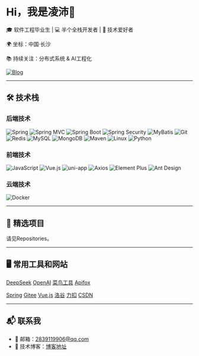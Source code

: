 # Hi，我是凌沛👋

🎓 软件工程毕业生 | 💻 半个全栈开发者 | 🚀 技术爱好者

🌍 坐标：中国·长沙

📚 持续关注：分布式系统 & AI工程化

[![Blog](https://img.shields.io/badge/技术博客-码住.-blue)](https://blog.csdn.net/weixin_50526050?spm=1000.2115.3001.5343)

---

## 🛠 技术栈

### 后端技术
![Spring](https://img.shields.io/badge/-Spring-6DB33F?logo=spring&logoColor=white)
![Spring MVC](https://img.shields.io/badge/-Spring_MVC-6DB33F?logo=spring&logoColor=white)
![Spring Boot](https://img.shields.io/badge/-Spring_Boot-6DB33F?logo=springboot&logoColor=white)
![Spring Security](https://img.shields.io/badge/-Spring_Security-6DB33F?logo=springsecurity&logoColor=white)
![MyBatis](https://img.shields.io/badge/-MyBatis-000000?logo=mybatis)
![Git](https://img.shields.io/badge/-Git-F05032?logo=git&logoColor=white)
![Redis](https://img.shields.io/badge/-Redis-DC382D?logo=redis&logoColor=white)
![MySQL](https://img.shields.io/badge/-MySQL-4479A1?logo=mysql&logoColor=white)
![MongoDB](https://img.shields.io/badge/-MongoDB-47A248?logo=mongodb&logoColor=white)
![Maven](https://img.shields.io/badge/-Maven-C71A36?logo=apachemaven&logoColor=white)
![Linux](https://img.shields.io/badge/-Linux-FCC624?logo=linux&logoColor=black)
![Python](https://img.shields.io/badge/-Python-3776AB?logo=python&logoColor=white)

### 前端技术
![JavaScript](https://img.shields.io/badge/-JavaScript-F7DF1E?logo=javascript&logoColor=black)
![Vue.js](https://img.shields.io/badge/-Vue.js-4FC08D?logo=vuedotjs&logoColor=white)
![uni-app](https://img.shields.io/badge/-uni--app-0081FF?logo=uniapp&logoColor=white)
![Axios](https://img.shields.io/badge/-Axios-5A29E4?logo=axios&logoColor=white)
![Element Plus](https://img.shields.io/badge/-Element%20Plus-409EFF?logo=ElementPlus&logoColor=white)
![Ant Design](https://img.shields.io/badge/-Ant%20Design-0170FE?logo=antdesign)

### 云端技术
![Docker](https://img.shields.io/badge/-Docker-2496ED?logo=docker&logoColor=white)

---

## 📌 精选项目
请见Repositories。
<!--
### [项目名称](项目链接)
▶️ 技术栈：`Python` `FastAPI` `MongoDB`  
📝 项目描述：这是一个使用现代技术栈构建的XX系统，实现了XX功能...
-->

---

## :desktop_computer: 常用工具和网站
[DeepSeek](https://www.deepseek.com/)
[OpenAI](https://openai.com/)
[菜鸟工具](https://www.jyshare.com/)
[Apifox](https://apifox.com/)

[Spring](https://spring.io/)
[Gitee](https://gitee.com/)
[Vue.js](https://cn.vuejs.org/)
[洛谷](https://www.luogu.com.cn/)
[力扣](https://leetcode.cn/)
[CSDN](https://www.csdn.net/)

---

## 📬 联系我

- 📧 邮箱：2839119906@qq.com
- 📝 技术博客：[博客地址](https://blog.csdn.net/weixin_50526050?spm=1000.2115.3001.5343)
